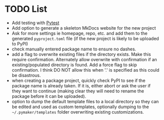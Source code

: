 # TODO List

- Add testing with [Pytest](https://pytest.org)
- Add option to generate a skeleton MkDocs website for the new project
- Ask for more settings ie homepage, repo, etc. and add them to the generated
  `pyproject.toml` file (if the new project is likely to be uploaded to PyPI)
- check manually entered package name to ensure no dashes.
- add a flag to overwrite existing files if the directory exists. Make this
  require confirmation. Alternately allow overwrite with confirmation if an
  existing/populated directory is found. Add a force flag to skip confirmation.
  I think DO NOT allow this when '.' is specified as this could be disastrous.
- when creating a package project, quickly check PyPI to see if the package name
  is already taken. If it is, either abort or ask the user if they want to
  continue (making clear they will need to rename the package before it can be
  uploaded).
- option to dump the default template files to a local directory so they can be
  edited and used as custom templates, optionally dumping to the
  `~/.pymaker/templates` folder overwriting existing customizations.
